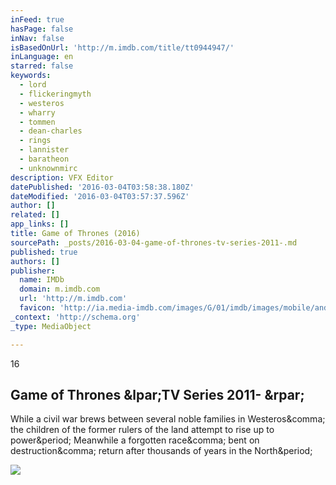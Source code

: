```yaml
---
inFeed: true
hasPage: false
inNav: false
isBasedOnUrl: 'http://m.imdb.com/title/tt0944947/'
inLanguage: en
starred: false
keywords:
  - lord
  - flickeringmyth
  - westeros
  - wharry
  - tommen
  - dean-charles
  - rings
  - lannister
  - baratheon
  - unknownmirc
description: VFX Editor
datePublished: '2016-03-04T03:58:38.180Z'
dateModified: '2016-03-04T03:57:37.596Z'
author: []
related: []
app_links: []
title: Game of Thrones (2016)
sourcePath: _posts/2016-03-04-game-of-thrones-tv-series-2011-.md
published: true
authors: []
publisher:
  name: IMDb
  domain: m.imdb.com
  url: 'http://m.imdb.com'
  favicon: 'http://ia.media-imdb.com/images/G/01/imdb/images/mobile/android-mobile-196x196-1358942022._CB361295825_.png'
_context: 'http://schema.org'
_type: MediaObject

---
```

16

<article style=""><h1>Game of Thrones &amp;lpar;TV Series 2011- &amp;rpar;</h1><p>While a civil war brews between several noble families in Westeros&amp;comma; the children of the former rulers of the land attempt to rise up to power&amp;period; Meanwhile a forgotten race&amp;comma; bent on destruction&amp;comma; return after thousands of years in the North&amp;period;</p><img src="http://ia.media-imdb.com/images/M/MV5BMjM5OTQ1MTY5Nl5BMl5BanBnXkFtZTgwMjM3NzMxODE@._V1_UY1200_CR90,0,630,1200_AL_.jpg" /></article>